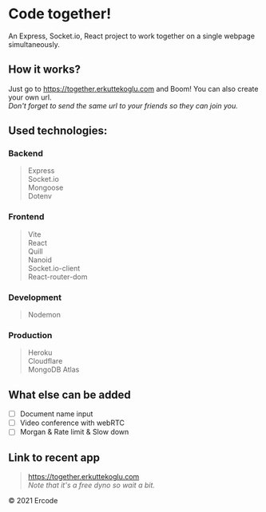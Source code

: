 # Code together!
An Express, Socket.io, React project to work together on a single webpage simultaneously.

## How it works?
Just go to https://together.erkuttekoglu.com and Boom! You can also create your own url. \
*Don't forget to send the same url to your friends so they can join you.*

## Used technologies:
### Backend
> Express \
Socket.io \
Mongoose \
Dotenv

### Frontend
> Vite \
React \
Quill \
Nanoid \
Socket.io-client \
React-router-dom

### Development
> Nodemon

### Production
> Heroku \
Cloudflare \
MongoDB Atlas

## What else can be added
  * [ ] Document name input
  * [ ] Video conference with webRTC
  * [ ] Morgan & Rate limit & Slow down

## Link to recent app
> https://together.erkuttekoglu.com \
> *Note that it's a free dyno so wait a bit.*

&copy; 2021 Ercode
